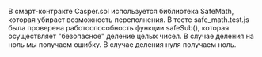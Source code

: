 В смарт-контракте Casper.sol используется библиотека SafeMath, которая убирает возможность переполнения. 
В тесте safe_math.test.js была проверена работоспособность функции safeSub(), которая осуществляет "безопасное" деление целых чисел. В случае деления на ноль мы получаем ошибку. В случае деления нуля получаем ноль.